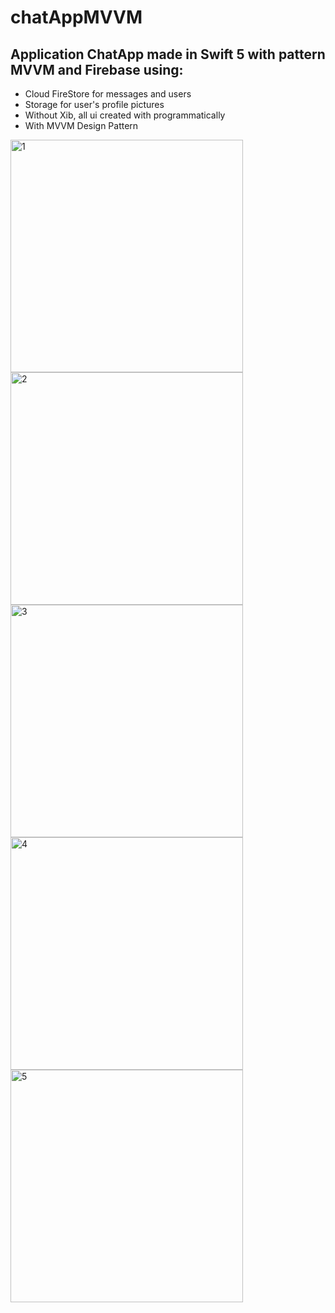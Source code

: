 # chatAppMVVM

## Application ChatApp made in Swift 5 with pattern MVVM and Firebase using:

- Cloud FireStore for messages and users
- Storage for user's profile pictures
- Without Xib, all ui created with programmatically
- With MVVM Design Pattern

<img width="372" alt="1" src="https://user-images.githubusercontent.com/9167827/84594788-4588b480-ae5d-11ea-8fa1-0497fec7ba00.png">
<img width="372" alt="2" src="https://user-images.githubusercontent.com/9167827/84594786-44578780-ae5d-11ea-8069-1c517db10ff5.png">
<img width="372" alt="3" src="https://user-images.githubusercontent.com/9167827/84594785-43bef100-ae5d-11ea-9f4c-0d20cb14496b.png">
<img width="372" alt="4" src="https://user-images.githubusercontent.com/9167827/84594783-43265a80-ae5d-11ea-81bb-f2d50150d6c3.png">
<img width="372" alt="5" src="https://user-images.githubusercontent.com/9167827/84594782-41f52d80-ae5d-11ea-963d-3ec615396eda.png">
